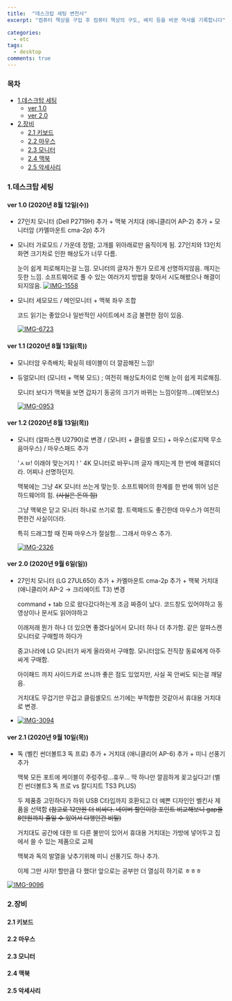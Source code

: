 ```yaml
---
title:  "데스크탑 세팅 변천사"
excerpt: "컴퓨터 책상을 구입 후 컴퓨터 책상의 구도, 배치 등을 바꾼 역사를 기록합니다"

categories:
  - etc
tags:
  - desktop
comments: true
---
```



<h3>목차</h3>


- [1.데스크탑 세팅](#1데스크탑-세팅)
    - [ver 1.0](#ver-1.0)
    - [ver 2.0](#ver-2.0)
- [2.장비](#2장비)
    - [2.1 키보드](#2.1키보드)
    - [2.2 마우스](#2.2마우스)
    - [2.3 모니터](#2.3모니터)
    - [2.4 맥북](#2.4맥북)
    - [2.5 악세사리](#2.5악세사리)

### 1.데스크탑 세팅

#### ver 1.0 (2020년 8월 12일(수))

- 27인치 모니터 (Dell P2719H) 추가 + 맥북 거치대 (애니클리어 AP-2) 추가 + 모니터암 (카멜마운트 cma-2p) 추가

- 모니터 가로모드 / 가운데 정렬; 고개를 위아래로만 움직이게 됨. 27인치와 13인치 화면 크기차로 인한 해상도가 너무 다름.

  눈이 쉽게 피로해지는걸 느낌. 모니터의 글자가 뭔가 모르게 선명하지않음. 깨지는듯한 느낌. 소프트웨어로 풀 수 있는 여러가지 방법을 찾아서 시도해봤으나 해결이 되지않음.
  <a href="https://ibb.co/D7B7DcG"><img src="https://i.ibb.co/XznzZ0y/IMG-1558.jpg" alt="IMG-1558" border="0"></a>

  

- 모니터 세모모드 / 메인모니터 + 맥북 좌우 조합

  코드 읽기는 좋았으나 일반적인 사이트에서 조금 불편한 점이 있음.

  

  <a href="https://ibb.co/Q60g6Hq"><img src="https://i.ibb.co/wKtkKQb/IMG-6723.jpg" alt="IMG-6723" border="0" rotate="90"></a>


#### ver 1.1 (2020년 8월 13일(목))

- 모니터암 우측배치; 확실히 테이블이 더 깔끔해진 느낌!

- 듀얼모니터 (모니터 + 맥북 모드) ; 여전히 해상도차이로 인해 눈이 쉽게 피로해짐.

  모니터 보다가 맥북을 보면 갑자기 동공의 크기가 바뀌는 느낌이랄까...(예민보스)

  <a href="https://ibb.co/Bnx12nY"><img src="https://i.ibb.co/MB4XkBJ/IMG-0953.jpg" alt="IMG-0953" border="0"></a>

#### ver 1.2 (2020년 8월 13일(목))
- 모니터 (알파스캔 U2790)로 변경 / (모니터 + 클림셸 모드) + 마우스(로지택 무소음마우스) / 마우스패드 추가

  'ㅅㅂ! 이래야 맞는거지 ! ' 4K 모니터로 바꾸니까 글자 깨지는게 한 번에 해결되더라. 어찌나 선명하던지.

  맥북에는 그냥 4K 모니터 쓰는게 맞는듯. 소프트웨어의 한계를 한 번에 뛰어 넘은 하드웨어의 힘. ~~(사실은 돈의 힘)~~ 

  그냥 맥북은 닫고 모니터 하나로 쓰기로 함. 트랙패드도 좋긴한데 마우스가 여전히 편한건 사실이더라.

  특히 드래그할 때 진짜 마우스가 절실함... 그래서 마우스 추가.

  <a href="https://ibb.co/pQfXLF5"><img src="https://i.ibb.co/hcB8mzw/IMG-2326.jpg" alt="IMG-2326" border="0"></a>

#### ver 2.0 (2020년 9월 6일(일))
- 27인치 모니터 (LG 27UL650) 추가 + 카멜마운트 cma-2p 추가 + 맥북 거치대 (애니클리어 AP-2 -> 크리에이트 T3) 변경

  command + tab 으로 왔다갔다하는게 조금 짜증이 났다. 코드창도 있어야하고 동영상이나 문서도 읽어야하고

  이래저래 뭔가 하나 더 있으면 좋겠다싶어서 모니터 하나 더 추가함. 같은 알파스캔 모니터로 구매할까 하다가

  중고나라에 LG 모니터가 싸게 올라와서 구매함. 모니터암도 전직장 동료에게 아주 싸게 구매함.

  아이패드 까지 사이드카로 쓰니까 좋은 점도 있었지만, 사실 꼭 안써도 되는걸 깨달음.

  거치대도 무겁기만 무겁고 클림셸모드 쓰기에는 부적합한 것같아서 휴대용 거치대로 변경.

- <a href="https://ibb.co/Pj0kTxQ"><img src="https://i.ibb.co/MSQd8n6/IMG-3094.jpg" alt="IMG-3094" border="0"></a>

#### ver 2.1 (2020년 9월 10일(목))

- 독 (벨킨 썬더볼트3 독 프로) 추가 + 거치대 (애니클리어 AP-6) 추가 + 미니 선풍기 추가

  맥북 모든 포트에 케이블이 주렁주렁...휴우... 딱 하나만 깔끔하게 꽂고싶다고! (벨킨 썬더볼트3 독 프로 vs 칼디지트 TS3 PLUS)

  두 제품중 고민하다가 하위 USB C타입까지 호환되고 더 예쁜 디자인인 벨킨사 제품을 선택함 ~~(참고로 12만원 더 비싸다. 네이버 할인이랑 포인트 비교해보니 gap을 8만원까지 줄일 수 있어서 다행인건 비밀)~~

  거치대도 공간에 대한 또 다른 불만이 있어서 휴대용 거치대는 가방에 넣어두고 집에서 쓸 수 있는 제품으로 교체

  맥북과 독의 발열을 낮추기위해 미니 선풍기도 하나 추가.

  이제 그만 사자! 할만큼 다 했다! 앞으로는 공부만 더 열심히 하기로 ㅎㅎㅎ

<a href="https://ibb.co/5c24HJW"><img src="https://i.ibb.co/q1xjQ2M/IMG-9096.jpg" alt="IMG-9096" border="0"></a>



### 2.장비

#### 2.1 키보드

#### 2.2 마우스

#### 2.3 모니터

#### 2.4 맥북

#### 2.5 악세사리

